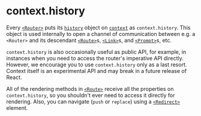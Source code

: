 # context.history

Every [`<Router>`](Router.md) puts its [`history`](history.md) object on [`context`](https://facebook.github.io/react/docs/context.html) as `context.history`. This object is used internally to open a channel of communication between e.g. a `<Router>` and its descendant [`<Route>`](Route.md)s, [`<Link>`](../../react-router-dom/docs/Link.md)s, and [`<Prompt>`](Prompt.md)s, etc.

`context.history` is also occasionally useful as public API, for example, in instances when you need to access the router's imperative API directly. However, we encourage you to use `context.history` only as a last resort. Context itself is an experimental API and may break in a future release of React.

All of the rendering methods in [`<Route>`](Route.md) receive all the properties on `context.history`, so you shouldn't ever need to access it directly for rendering. Also, you can navigate (`push` or `replace`) using a [`<Redirect>`](Redirect.md) element.
